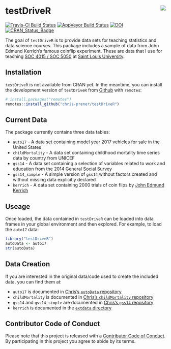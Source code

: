 
<!-- README.md is generated from README.Rmd. Please edit that file -->

# testDriveR <img src="man/figures/logo.png" align="right" />

[![Travis-CI Build
Status](https://travis-ci.org/chris-prener/testDriveR.svg?branch=master)](https://travis-ci.org/chris-prener/testDriveR)
[![AppVeyor Build
Status](https://ci.appveyor.com/api/projects/status/github/chris-prener/testDriveR?branch=master&svg=true)](https://ci.appveyor.com/project/chris-prener/testDriveR)
[![DOI](https://zenodo.org/badge/95270521.svg)](https://zenodo.org/badge/latestdoi/95270521)
[![CRAN\_Status\_Badge](http://www.r-pkg.org/badges/version/testDriveR)](https://cran.r-project.org/package=testDriveR)

The goal of `testDriveR` is to provide data sets for teaching statistics
and data science courses. This package includes a sample of data from
John Edmund Kerrich’s famous coinflip experiment. These are data that I
use for teaching [SOC 4015 / SOC 5050](https://slu-soc5050.github.io) at
[Saint Louis University](https://slu.edu).

## Installation

`testDriveR` is not available from CRAN yet. In the meantime, you can
install the development version of `testDriveR` from
[Github](https://github.com/chris-prener/testDriveR) with `remotes`:

``` r
# install.packages("remotes")
remotes::install_github("chris-prener/testDriveR")
```

## Current Data

The package currently contains three data tables:

  - `auto17` - A data set containing model year 2017 vehicles for sale
    in the United States
  - `childMortality` - A data set containing childhood mortality time
    series data by country from UNICEF
  - `gss14` - A data set containing a selection of variables related to
    work and education from the 2014 General Social Survey
  - `gss14_simple` - A simple version of `gss14` without factors created
    and without missing data explicitly declared
  - `kerrich` - A data set containing 2000 trials of coin flips by [John
    Edmund Kerrich](https://en.wikipedia.org/wiki/John_Edmund_Kerrich)

## Useage

Once loaded, the data contained in `testDriveR` can be loaded into data
frames in your global environment and then explored. For example, to
load the `auto17` data:

``` r
library("testDriveR")
autoData <- auto17
str(autoData)
```

## Data Creation

If you are interested in the original data/code used to create the
included data, you can find them at:

  - `auto17` is documented in [Chris’s `autoData`
    repository](https://github.com/chris-prener/autoData)
  - `childMortality` is documented in [Chris’s `childMortality`
    repository](https://github.com/chris-prener/childMortality)
  - `gss14` and `gss14_simple` are documented in [Chris’s `gss14`
    repository](https://github.com/chris-prener/gss14)
  - `kerrich` is documented in the [`extdata`
    directory](/inst/extdata/kerrich.R)

## Contributor Code of Conduct

Please note that this project is released with a [Contributor Code of
Conduct](.github/CODE_OF_CONDUCT.md). By participating in this project
you agree to abide by its terms.
